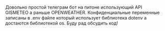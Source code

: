 Довольно простой телеграм бот на питоне использующий API GISMETEO а раньше OPENWEATHER. Конфиденциальные переменные записаны в .env файле который использует библиотека dotenv а достаются библиотекой os.
Буду рад обсудить код!
